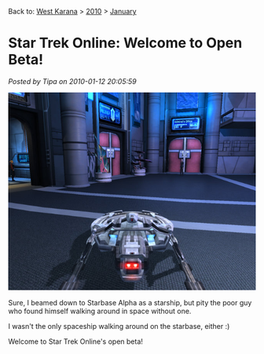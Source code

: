 Back to: [West Karana](/posts/westkarana.md) > [2010](/posts/2010/westkarana.md) > [January](./westkarana.md)
# Star Trek Online: Welcome to Open Beta!

*Posted by Tipa on 2010-01-12 20:05:59*

![](../../../uploads/2010/01/GameClient-2010-01-12-19-45-16-80.jpg "Spaceship to the bridge!")

Sure, I beamed down to Starbase Alpha as a starship, but pity the poor guy who found himself walking around in space without one.

I wasn't the only spaceship walking around on the starbase, either :)

Welcome to Star Trek Online's open beta!
